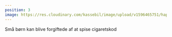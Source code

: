 ```yaml
---
position: 3
image: https://res.cloudinary.com/kassebil/image/upload/v1596465751/happy-helper3.svg
---
```

Små børn kan blive forgiftede af at spise cigaretskod